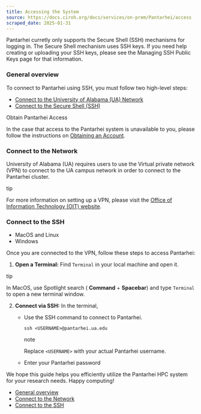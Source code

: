 ```yaml
---
title: Accessing the System
source: https://docs.ciroh.org/docs/services/on-prem/Pantarhei/access
scraped_date: 2025-01-31
---
```


Pantarhei curretly only supports the Secure Shell (SSH) mechanisms for logging in. The Secure Shell mechanism uses SSH keys. If you need help creating or uploading your SSH keys, please see the Managing SSH Public Keys page for that information.

### General overview

To connect to Pantarhei using SSH, you must follow two high-level steps:

- [Connect to the University of Alabama (UA) Network](https://docs.ciroh.org/docs/services/on-prem/Pantarhei/access/#connect-to-the-network)
- [Connect to the Secure Shell (SSH)](https://docs.ciroh.org/docs/services/on-prem/Pantarhei/access/#connect-to-the-ssh)

Obtain Pantarhei Access

In the case that access to the Pantarhei system is unavailable to you, please follow the instructions on [Obtaining an Account](https://docs.ciroh.org/docs/services/on-prem/Pantarhei/obtain).

### Connect to the Network

University of Alabama (UA) requires users to use the Virtual private network (VPN) to connect to the UA campus network in order to connect to the Pantarhei cluster.

tip

For more information on setting up a VPN, please visit the [Office of Information Technology (OIT) website](https://oit.ua.edu/services/internet-networking/vpn/).

### Connect to the SSH

- MacOS and Linux
- Windows

Once you are connected to the VPN, follow these steps to access Pantarhei:

1. **Open a Terminal:** Find `Terminal` in your local machine and open it.



tip





In MacOS, use Spotlight search ( **Command** \+ **Spacebar**) and type `Terminal` to open a new terminal window.

2. **Connect via SSH:** In the terminal,
   - Use the SSH command to connect to Pantarhei.





     ```codeBlockLines_e6Vv
     ssh <USERNAME>@pantarhei.ua.edu

     ```











     note





     Replace `<USERNAME>` with your actual Pantarhei username.

   - Enter your Pantarhei password

We hope this guide helps you efficiently utilize the Pantarhei HPC system for your research needs. Happy computing!

- [General overview](https://docs.ciroh.org/docs/services/on-prem/Pantarhei/access/#general-overview)
- [Connect to the Network](https://docs.ciroh.org/docs/services/on-prem/Pantarhei/access/#connect-to-the-network)
- [Connect to the SSH](https://docs.ciroh.org/docs/services/on-prem/Pantarhei/access/#connect-to-the-ssh)
